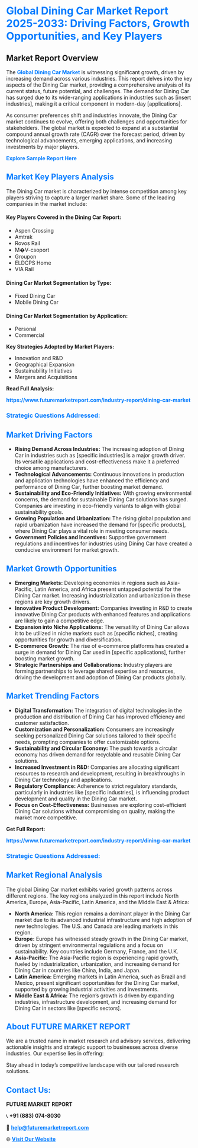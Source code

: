 <h1 style="color: #007BFF;">Global Dining Car Market Report 2025-2033: Driving Factors, Growth Opportunities, and Key Players</h1>

<section id="overview">
<h2>Market Report Overview</h2>
<p>The <a href="https://www.futuremarketreport.com/industry-report/dining-car-market" style="color: #007BFF; text-decoration: none;"><strong>Global Dining Car Market</strong></a> is witnessing significant growth, driven by increasing demand across various industries. This report delves into the key aspects of the Dining Car market, providing a comprehensive analysis of its current status, future potential, and challenges. The demand for Dining Car has surged due to its wide-ranging applications in industries such as [insert industries], making it a critical component in modern-day [applications].</p>
<p>As consumer preferences shift and industries innovate, the Dining Car market continues to evolve, offering both challenges and opportunities for stakeholders. The global market is expected to expand at a substantial compound annual growth rate (CAGR) over the forecast period, driven by technological advancements, emerging applications, and increasing investments by major players.</p>
</section>

<section id="overview">
<p><a href="https://www.futuremarketreport.com/request-sample/reportId=46134" style="color: #007BFF; text-decoration: none;"><strong>Explore Sample Report Here</strong></a></p>
</section>

<section id="key-players">
<h2 style="color: #007BFF;">Market Key Players Analysis</h2>
<p>The Dining Car market is characterized by intense competition among key players striving to capture a larger market share. Some of the leading companies in the market include:</p>
<h4>Key Players Covered in the Dining Car Report:</h4>
<ul><li>Aspen Crossing</li><li>Amtrak</li><li>Rovos Rail</li><li>M�V-csoport</li><li>Groupon</li><li>ELDCPS Home</li><li>VIA Rail</li></ul>
<h4>Dining Car Market Segmentation by Type:</h4>
<ul><li>Fixed Dining Car</li><li>Mobile Dining Car</li></ul>

<h4>Dining Car Market Segmentation by Application:</h4>
<ul><li>Personal</li><li>Commercial</li></ul>
<p><strong>Key Strategies Adopted by Market Players:</strong></p>
<ul>
<li>Innovation and R&D</li>
<li>Geographical Expansion</li>
<li>Sustainability Initiatives</li>
<li>Mergers and Acquisitions</li>
</ul>
</section>

<section>
<p><strong>Read Full Analysis: </strong></p><a href="https://www.futuremarketreport.com/industry-report/dining-car-market" style="color: #007BFF; text-decoration: none;"><strong>https://www.futuremarketreport.com/industry-report/dining-car-market</strong></a>
<h3 style="color: #007BFF;">Strategic Questions Addressed:</h3>
</section>

<section id="driving-factors">
<h2 style="color: #007BFF;">Market Driving Factors</h2>
<ul>
<li><strong>Rising Demand Across Industries:</strong> The increasing adoption of Dining Car in industries such as [specific industries] is a major growth driver. Its versatile applications and cost-effectiveness make it a preferred choice among manufacturers.</li>
<li><strong>Technological Advancements:</strong> Continuous innovations in production and application technologies have enhanced the efficiency and performance of Dining Car, further boosting market demand.</li>
<li><strong>Sustainability and Eco-Friendly Initiatives:</strong> With growing environmental concerns, the demand for sustainable Dining Car solutions has surged. Companies are investing in eco-friendly variants to align with global sustainability goals.</li>
<li><strong>Growing Population and Urbanization:</strong> The rising global population and rapid urbanization have increased the demand for [specific products], where Dining Car plays a vital role in meeting consumer needs.</li>
<li><strong>Government Policies and Incentives:</strong> Supportive government regulations and incentives for industries using Dining Car have created a conducive environment for market growth.</li>
</ul>
</section>

<section id="growth-opportunities">
<h2 style="color: #007BFF;">Market Growth Opportunities</h2>
<ul>
<li><strong>Emerging Markets:</strong> Developing economies in regions such as Asia-Pacific, Latin America, and Africa present untapped potential for the Dining Car market. Increasing industrialization and urbanization in these regions are key growth drivers.</li>
<li><strong>Innovative Product Development:</strong> Companies investing in R&D to create innovative Dining Car products with enhanced features and applications are likely to gain a competitive edge.</li>
<li><strong>Expansion into Niche Applications:</strong> The versatility of Dining Car allows it to be utilized in niche markets such as [specific niches], creating opportunities for growth and diversification.</li>
<li><strong>E-commerce Growth:</strong> The rise of e-commerce platforms has created a surge in demand for Dining Car used in [specific applications], further boosting market growth.</li>
<li><strong>Strategic Partnerships and Collaborations:</strong> Industry players are forming partnerships to leverage shared expertise and resources, driving the development and adoption of Dining Car products globally.</li>
</ul>
</section>

<section id="trending-factors">
<h2 style="color: #007BFF;">Market Trending Factors</h2>
<ul>
<li><strong>Digital Transformation:</strong> The integration of digital technologies in the production and distribution of Dining Car has improved efficiency and customer satisfaction.</li>
<li><strong>Customization and Personalization:</strong> Consumers are increasingly seeking personalized Dining Car solutions tailored to their specific needs, prompting companies to offer customizable options.</li>
<li><strong>Sustainability and Circular Economy:</strong> The push towards a circular economy has driven demand for recyclable and reusable Dining Car solutions.</li>
<li><strong>Increased Investment in R&D:</strong> Companies are allocating significant resources to research and development, resulting in breakthroughs in Dining Car technology and applications.</li>
<li><strong>Regulatory Compliance:</strong> Adherence to strict regulatory standards, particularly in industries like [specific industries], is influencing product development and quality in the Dining Car market.</li>
<li><strong>Focus on Cost-Effectiveness:</strong> Businesses are exploring cost-efficient Dining Car solutions without compromising on quality, making the market more competitive.</li>
</ul>
</section>

<section>
<p><strong>Get Full Report: </strong></p><a href="https://www.futuremarketreport.com/industry-report/dining-car-market" style="color: #007BFF; text-decoration: none;"><strong>https://www.futuremarketreport.com/industry-report/dining-car-market</strong></a>
<h3 style="color: #007BFF;">Strategic Questions Addressed:</h3>
</section>


<section id="regional-analysis">
<h2 style="color: #007BFF;">Market Regional Analysis</h2>
<p>The global Dining Car market exhibits varied growth patterns across different regions. The key regions analyzed in this report include North America, Europe, Asia-Pacific, Latin America, and the Middle East & Africa:</p>
<ul>
<li><strong>North America:</strong> This region remains a dominant player in the Dining Car market due to its advanced industrial infrastructure and high adoption of new technologies. The U.S. and Canada are leading markets in this region.</li>
<li><strong>Europe:</strong> Europe has witnessed steady growth in the Dining Car market, driven by stringent environmental regulations and a focus on sustainability. Key countries include Germany, France, and the U.K.</li>
<li><strong>Asia-Pacific:</strong> The Asia-Pacific region is experiencing rapid growth, fueled by industrialization, urbanization, and increasing demand for Dining Car in countries like China, India, and Japan.</li>
<li><strong>Latin America:</strong> Emerging markets in Latin America, such as Brazil and Mexico, present significant opportunities for the Dining Car market, supported by growing industrial activities and investments.</li>
<li><strong>Middle East & Africa:</strong> The region’s growth is driven by expanding industries, infrastructure development, and increasing demand for Dining Car in sectors like [specific sectors].</li>
</ul>
</section>

<footer>
<h2 style="color: #007BFF;">About FUTURE MARKET REPORT</h2>
<p>We are a trusted name in market research and advisory services, delivering actionable insights and strategic support to businesses across diverse industries. Our expertise lies in offering:</p>

<p>Stay ahead in today’s competitive landscape with our tailored research solutions.</p>

<h2 style="color: #007BFF;">Contact Us:</h2>
<p><strong>FUTURE MARKET REPORT</strong></p>
<p>📞 <strong>+91 (883) 074-8030</strong></p>
<p>📧 <strong><a href="mailto:help@futuremarketreport.com" style="color: #007BFF;">help@futuremarketreport.com</a></strong></p>
<p>🌐 <strong><a href="https://www.futuremarketreport.com/" style="color: #007BFF;">Visit Our Website</a></strong></p>
</footer>